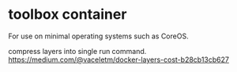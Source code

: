 # toolbox container
For use on minimal operating systems such as CoreOS.

compress layers into single run command.
https://medium.com/@vaceletm/docker-layers-cost-b28cb13cb627
